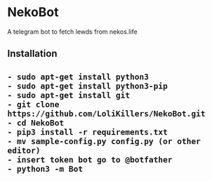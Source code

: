 
# NekoBot 

A telegram bot to fetch lewds from nekos.life

<h2>Installation<h2>

    - sudo apt-get install python3
    - sudo apt-get install python3-pip
    - sudo apt-get install git
    - git clone https://github.com/LoliKillers/NekoBot.git
    - cd NekoBot
    - pip3 install -r requirements.txt
    - mv sample-config.py config.py (or other editor)
    - insert token bot go to @botfather
    - python3 -m Bot
